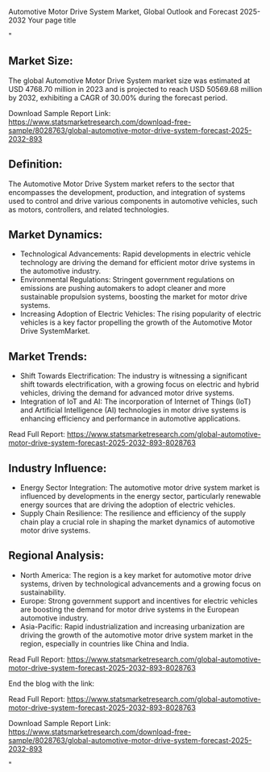 Automotive Motor Drive System Market, Global Outlook and Forecast 2025-2032 Your page title

"<html>
<h2>Market Size:</h2>
<p>The global Automotive Motor Drive System market size was estimated at USD 4768.70 million in 2023 and is projected to reach USD 50569.68 million by 2032, exhibiting a CAGR of 30.00% during the forecast period.</p>
<p>Download Sample Report Link: <a href='https://www.statsmarketresearch.com/download-free-sample/8028763/global-automotive-motor-drive-system-forecast-2025-2032-893'>https://www.statsmarketresearch.com/download-free-sample/8028763/global-automotive-motor-drive-system-forecast-2025-2032-893</a></p>

<h2>Definition:</h2>
<p>The Automotive Motor Drive System market refers to the sector that encompasses the development, production, and integration of systems used to control and drive various components in automotive vehicles, such as motors, controllers, and related technologies.</p>

<h2>Market Dynamics:</h2>
<ul>
<li>Technological Advancements: Rapid developments in electric vehicle technology are driving the demand for efficient motor drive systems in the automotive industry.</li>
<li>Environmental Regulations: Stringent government regulations on emissions are pushing automakers to adopt cleaner and more sustainable propulsion systems, boosting the market for motor drive systems.</li>
<li>Increasing Adoption of Electric Vehicles: The rising popularity of electric vehicles is a key factor propelling the growth of the Automotive Motor Drive SystemMarket.</li>
</ul>

<h2>Market Trends:</h2>
<ul>
<li>Shift Towards Electrification: The industry is witnessing a significant shift towards electrification, with a growing focus on electric and hybrid vehicles, driving the demand for advanced motor drive systems.</li>
<li>Integration of IoT and AI: The incorporation of Internet of Things (IoT) and Artificial Intelligence (AI) technologies in motor drive systems is enhancing efficiency and performance in automotive applications.</li>
</ul>
<p>Read Full Report: <a href='https://www.statsmarketresearch.com/global-automotive-motor-drive-system-forecast-2025-2032-893-8028763'>https://www.statsmarketresearch.com/global-automotive-motor-drive-system-forecast-2025-2032-893-8028763</a></p>

<h2>Industry Influence:</h2>
<ul>
<li>Energy Sector Integration: The automotive motor drive system market is influenced by developments in the energy sector, particularly renewable energy sources that are driving the adoption of electric vehicles.</li>
<li>Supply Chain Resilience: The resilience and efficiency of the supply chain play a crucial role in shaping the market dynamics of automotive motor drive systems.</li>
</ul>

<h2>Regional Analysis:</h2>
<ul>
<li>North America: The region is a key market for automotive motor drive systems, driven by technological advancements and a growing focus on sustainability.</li>
<li>Europe: Strong government support and incentives for electric vehicles are boosting the demand for motor drive systems in the European automotive industry.</li>
<li>Asia-Pacific: Rapid industrialization and increasing urbanization are driving the growth of the automotive motor drive system market in the region, especially in countries like China and India.</li>
</ul>
<p>Read Full Report: <a href='https://www.statsmarketresearch.com/global-automotive-motor-drive-system-forecast-2025-2032-893-8028763'>https://www.statsmarketresearch.com/global-automotive-motor-drive-system-forecast-2025-2032-893-8028763</a></p>

<p>End the blog with the link:</p>
<p>Read Full Report: <a href='https://www.statsmarketresearch.com/global-automotive-motor-drive-system-forecast-2025-2032-893-8028763'>https://www.statsmarketresearch.com/global-automotive-motor-drive-system-forecast-2025-2032-893-8028763</a></p>
<p>Download Sample Report Link: <a href='https://www.statsmarketresearch.com/download-free-sample/8028763/global-automotive-motor-drive-system-forecast-2025-2032-893'>https://www.statsmarketresearch.com/download-free-sample/8028763/global-automotive-motor-drive-system-forecast-2025-2032-893</a></p>
</html>"
